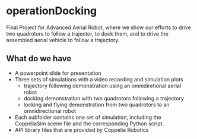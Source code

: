 # operationDocking
Final Project for Advanced Aerial Robot, where we show our efforts to drive two quadrotors to follow a trajector, to dock them, and to drive the assembled aerial vehicle to follow a trajectory.

## What do we have
- A powerpoint slide for presentation
- Three sets of simulations with a video recording and simulation plots
  - trajectory following demonstration using an omnidiretional aerial robot
  - docking demonstration with two quadrotors following a trajectory
  - locking and flying demonstration from two quadrotors to an omnidirectional robot
- Each subfolder contains one set of simulation, including the CoppeliaSim scene file and the corresponding Python script.
- API library files that are provided by Coppelia Robotics
